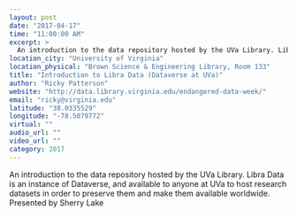 ```yaml
---
layout: post
date: "2017-04-17"
time: "11:00:00 AM"
excerpt: >
  An introduction to the data repository hosted by the UVa Library. Libra Data is an instance of Dataverse, and available to anyone at UVa to ...
location_city: "University of Virginia"
location_physical: "Brown Science & Engineering Library, Room 133"
title: "Introduction to Libra Data (Dataverse at UVa)"
author: "Ricky Patterson"
website: "http://data.library.virginia.edu/endangered-data-week/"
email: "ricky@virginia.edu"
latitude: "38.0335529"
longitude: "-78.5079772"
virtual: ""
audio_url: ""
video_url: ""
category: 2017
---
```


An introduction to the data repository hosted by the UVa Library. Libra Data is an instance of Dataverse, and available to anyone at UVa to host research datasets in order to preserve them and make them available worldwide. Presented by Sherry Lake
